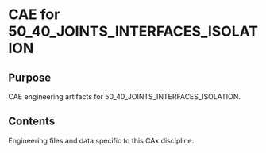 # CAE for 50_40_JOINTS_INTERFACES_ISOLATION

## Purpose
CAE engineering artifacts for 50_40_JOINTS_INTERFACES_ISOLATION.

## Contents
Engineering files and data specific to this CAx discipline.
